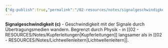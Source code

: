 ```yaml
---
{"dg-publish":true,"permalink":"/02-resources/notes/signalgeschwindigkeit/","tags":["netzwerk/physik","übertragung/geschwindigkeit"],"noteIcon":"","updated":"2025-08-27T15:03:22.929+02:00"}
---
```



**Signalgeschwindigkeit (c)** - Geschwindigkeit mit der Signale durch Übertragungsmedien wandern.
Begrenzt durch Physik - in [[02 - RESOURCES/Notes/Kupferleitungen\|Kupferleitungen]] langsamer als in [[02 - RESOURCES/Notes/Lichtwellenleitern\|Lichtwellenleitern]].